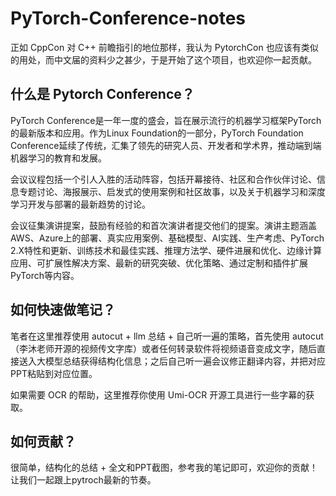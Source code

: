 # PyTorch-Conference-notes

正如 CppCon 对 C++ 前瞻指引的地位那样，我认为 PytorchCon 也应该有类似的用处，而中文届的资料少之甚少，于是开始了这个项目，也欢迎你一起贡献。

## 什么是 Pytorch Conference？

PyTorch Conference是一年一度的盛会，旨在展示流行的机器学习框架PyTorch的最新版本和应用。作为Linux Foundation的一部分，PyTorch Foundation Conference延续了传统，汇集了领先的研究人员、开发者和学术界，推动端到端机器学习的教育和发展。

会议议程包括一个引人入胜的活动阵容，包括开幕接待、社区和合作伙伴讨论、信息专题讨论、海报展示、启发式的使用案例和社区故事，以及关于机器学习和深度学习开发与部署的最新趋势的讨论。

会议征集演讲提案，鼓励有经验的和首次演讲者提交他们的提案。演讲主题涵盖AWS、Azure上的部署、真实应用案例、基础模型、AI实践、生产考虑、PyTorch 2.X特性和更新、训练技术和最佳实践、推理方法学、硬件进展和优化、边缘计算应用、可扩展性解决方案、最新的研究突破、优化策略、通过定制和插件扩展PyTorch等内容。

## 如何快速做笔记？

笔者在这里推荐使用 autocut + llm 总结 + 自己听一遍的策略，首先使用  autocut （李沐老师开源的视频传文字库）或者任何转录软件将视频语音变成文字，随后直接送入大模型总结获得结构化信息；之后自己听一遍会议修正翻译内容，并把对应PPT粘贴到对应位置。

如果需要 OCR 的帮助，这里推荐你使用 Umi-OCR 开源工具进行一些字幕的获取。

## 如何贡献？

很简单，结构化的总结 + 全文和PPT截图，参考我的笔记即可，欢迎你的贡献！让我们一起跟上pytroch最新的节奏。



